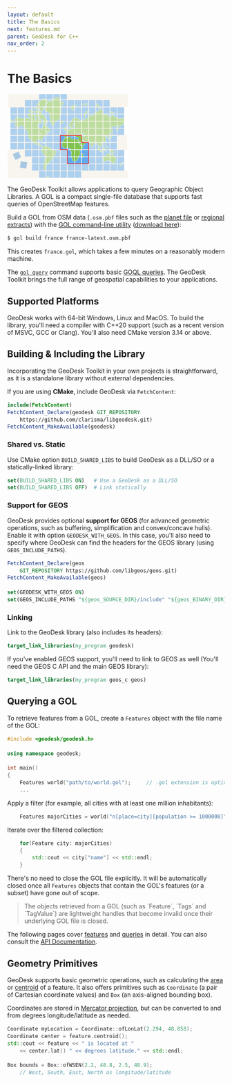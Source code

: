 ```yaml
---
layout: default
title: The Basics
next: features.md
parent: GeoDesk for C++
nav_order: 2
---
```

# The Basics

<img class="float" src="/img/tiles4.png" width=280>

The GeoDesk Toolkit allows applications to query Geographic Object Libraries. A GOL is a compact single-file database that supports fast queries of OpenStreetMap features. 

Build a GOL from OSM data (`.osm.pbf` files such as the [planet file](https://planet.openstreetmap.org/) or [regional extracts](https://download.geofabrik.de/)) with the [GOL command-line utility](/gol) ([download here](https://www.geodesk.com/download)):

```bash
$ gol build france france-latest.osm.pbf
```

This creates `france.gol`, which takes a few minutes on a reasonably modern machine.  

The [`gol query`](/gol/query) command supports basic [GOQL queries](/goql). The GeoDesk Toolkit brings the full range of geospatial capabilities to your applications.

## Supported Platforms

GeoDesk works with 64-bit Windows, Linux and MacOS. To build the library, you'll need a compiler with C++20 support (such as a recent version of MSVC, GCC or Clang). You'll also need CMake version 3.14 or above.

## Building & Including the Library

Incorporating the GeoDesk Toolkit in your own projects is straightforward, as it is a standalone library without external dependencies.

If you are using **CMake**, include GeoDesk via `FetchContent`:

```cmake
include(FetchContent)
FetchContent_Declare(geodesk GIT_REPOSITORY 
    https://github.com/clarisma/libgeodesk.git)
FetchContent_MakeAvailable(geodesk)
```

### Shared vs. Static

Use CMake option `BUILD_SHARED_LIBS` to build GeoDesk as a DLL/SO or a statically-linked library:

```cmake
set(BUILD_SHARED_LIBS ON)   # Use a GeoDesk as a DLL/SO
set(BUILD_SHARED_LIBS OFF)  # Link statically
```

### Support for GEOS

GeoDesk provides optional **support for GEOS** (for advanced geometric operations, such as buffering, simplification and convex/concave hulls). Enable it with option `GEODESK_WITH_GEOS`. In this case, you'll also need to specify where GeoDesk can find the headers for the GEOS library (using `GEOS_INCLUDE_PATHS`).  

```cmake
FetchContent_Declare(geos
    GIT_REPOSITORY https://github.com/libgeos/geos.git)
FetchContent_MakeAvailable(geos)

set(GEODESK_WITH_GEOS ON)
set(GEOS_INCLUDE_PATHS "${geos_SOURCE_DIR}/include" "${geos_BINARY_DIR}/capi")
```

### Linking

Link to the GeoDesk library (also includes its headers):

```cmake
target_link_libraries(my_program geodesk)
```

If you've enabled GEOS support, you'll need to link to GEOS as well (You'll need the GEOS C API and the main GEOS library):

```cmake
target_link_libraries(my_program geos_c geos)
```

## Querying a GOL

To retrieve features from a GOL, create a `Features` object with the file name of the GOL:

```cpp
#include <geodesk/geodesk.h>

using namespace geodesk;

int main()
{
    Features world("path/to/world.gol");     // .gol extension is optional
    ...

```

Apply a filter (for example, all cities with at least one million inhabitants):

```cpp
    Features majorCities = world("n[place=city][population >= 1000000]"); 
```

Iterate over the filtered collection:

```cpp
    for(Feature city: majorCities)
    {
        std::cout << city["name"] << std::endl;
    }     
```

There's no need to close the GOL file explicitly. It will be automatically closed once all `Features` objects that contain the GOL's features (or a subset) have gone out of scope.

<blockquote class="important" markdown="1">
The objects retrieved from a GOL (such as `Feature`, `Tags` and `TagValue`) are lightweight handles that become invalid once their underlying GOL file is closed.
</blockquote>

The following pages cover [features](features) and [queries](queries) in detail. You can also consult the [API Documentation](http://cppdoc.geodesk.com).

## Geometry Primitives

GeoDesk supports basic geometric operations, such as calculating the [area](features#area) or [centroid](features#centroid) of a feature. It also offers primitives such as `Coordinate` (a pair of Cartesian coordinate values) and `Box` (an axis-aligned bounding box).

Coordinates are stored in [Mercator projection](/core-concepts#coordinate-system), but can be converted to and from degrees longitude/latitude as needed.

```cpp
Coordinate myLocation = Coordinate::ofLonLat(2.294, 48.858);    
Coordinate center = feature.centroid();
std::cout << feature << " is located at " 
    << center.lat() " << degrees latitude." << std::endl;
    
Box bounds = Box::ofWSEN(2.2, 48.8, 2.5, 48.9);
    // West, South, East, North as longitude/latitude
```
 





